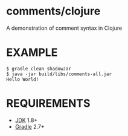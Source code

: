 # comments/clojure

A demonstration of comment syntax in Clojure

# EXAMPLE

```
$ gradle clean shadowJar
$ java -jar build/libs/comments-all.jar
Hello World!
```

# REQUIREMENTS

* [JDK](http://www.oracle.com/technetwork/java/javase/downloads/index.html) 1.8+
* [Gradle](https://gradle.org) 2.7+
